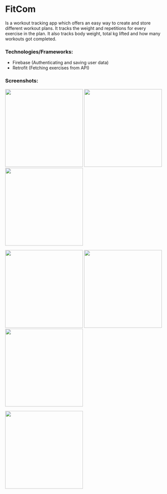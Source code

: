 # FitCom
Is a workout tracking app which offers an easy way to create and store different workout plans. It tracks the weight and repetitions for every exercise in the plan. It also tracks body weight, total kg lifted and how many workouts got completed.

### Technologies/Frameworks:
- Firebase (Authenticating and saving user data)
- Retrofit (Fetching exercises from API)

### Screenshots:
<img src="https://user-images.githubusercontent.com/83772339/155326913-bcf356b1-997c-434f-9852-f0736089a00f.png" width="250">   <img src="https://user-images.githubusercontent.com/83772339/155326976-83e61ffb-4c2b-49de-abbb-8adc527cb364.png" width="250">   <img src="https://user-images.githubusercontent.com/83772339/155326939-ece69b97-00c7-4547-9c8b-68ac52c42d92.png" width="250">

<img src="https://user-images.githubusercontent.com/83772339/155327042-6554d9e1-5ba4-4b32-a0bd-3222524c5314.png" width="250">   <img src="https://user-images.githubusercontent.com/83772339/155327073-a63719c4-7e62-44eb-ae2a-36d346a8deb3.png" width="250">   <img src="https://user-images.githubusercontent.com/83772339/155327085-3cf129c2-a4c2-493c-b095-6f67ac519776.png" width="250">

<img src="https://user-images.githubusercontent.com/83772339/155327100-40d4f189-59ae-472a-9ea6-90a327b73975.png" width="250"> 
